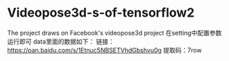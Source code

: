 # Videopose3d-s-of-tensorflow2
The project draws on Facebook's videopose3d project
在setting中配置参数运行即可
data里面的数据如下：
链接：https://pan.baidu.com/s/1Etnuc5NBSETVhdGbshvu0g 
提取码：7row
